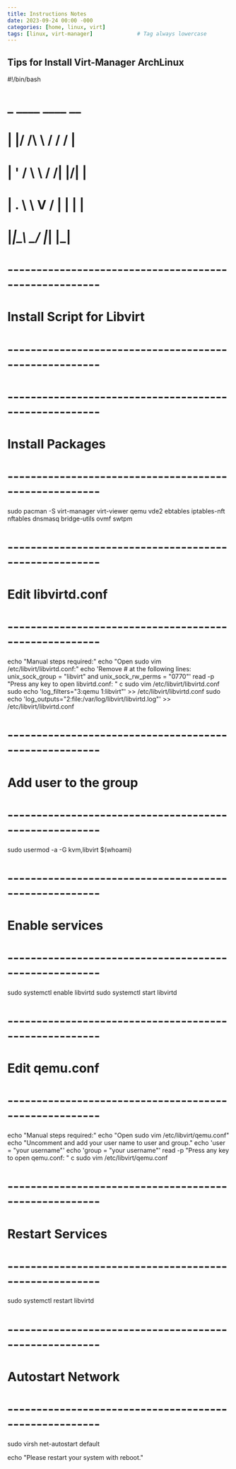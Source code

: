 ```yaml
---
title: Instructions Notes
date: 2023-09-24 00:00 -000
categories: [home, linux, virt]
tags: [linux, virt-manager]              # Tag always lowercase
---
```

## Tips for Install Virt-Manager ArchLinux

#!/bin/bash
#  _  ____     ____  __  
# | |/ /\ \   / /  \/  | 
# | ' /  \ \ / /| |\/| | 
# | . \   \ V / | |  | | 
# |_|\_\   \_/  |_|  |_| 
#                        
# ------------------------------------------------------
# Install Script for Libvirt
# ------------------------------------------------------

# ------------------------------------------------------
# Install Packages
# ------------------------------------------------------
sudo pacman -S virt-manager virt-viewer qemu vde2 ebtables iptables-nft nftables dnsmasq bridge-utils ovmf swtpm

# ------------------------------------------------------
# Edit libvirtd.conf
# ------------------------------------------------------
echo "Manual steps required:"
echo "Open sudo vim /etc/libvirt/libvirtd.conf:"
echo 'Remove # at the following lines: unix_sock_group = "libvirt" and unix_sock_rw_perms = "0770"'
read -p "Press any key to open libvirtd.conf: " c
sudo vim /etc/libvirt/libvirtd.conf
sudo echo 'log_filters="3:qemu 1:libvirt"' >> /etc/libvirt/libvirtd.conf
sudo echo 'log_outputs="2:file:/var/log/libvirt/libvirtd.log"' >> /etc/libvirt/libvirtd.conf

# ------------------------------------------------------
# Add user to the group
# ------------------------------------------------------
sudo usermod -a -G kvm,libvirt $(whoami)

# ------------------------------------------------------
# Enable services
# ------------------------------------------------------
sudo systemctl enable libvirtd
sudo systemctl start libvirtd

# ------------------------------------------------------
# Edit qemu.conf
# ------------------------------------------------------
echo "Manual steps required:"
echo "Open sudo vim /etc/libvirt/qemu.conf"
echo "Uncomment and add your user name to user and group."
echo 'user = "your username"'
echo 'group = "your username"'
read -p "Press any key to open qemu.conf: " c
sudo vim /etc/libvirt/qemu.conf

# ------------------------------------------------------
# Restart Services
# ------------------------------------------------------
sudo systemctl restart libvirtd

# ------------------------------------------------------
# Autostart Network
# ------------------------------------------------------
sudo virsh net-autostart default

echo "Please restart your system with reboot."
